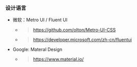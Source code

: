 ### 设计语言
- 微软：Metro UI / Fluent UI
  - > https://github.com/olton/Metro-UI-CSS
  - > https://developer.microsoft.com/zh-cn/fluentui
- Google: Materal Design
  - > https://www.material.io/
